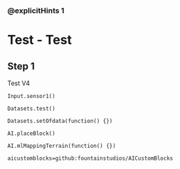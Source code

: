 ### @explicitHints 1

# Test - Test

## Step 1
Test V4

```ghost
Input.sensor1()

Datasets.test()

Datasets.setOfdata(function() {})

AI.placeBlock()

AI.mlMappingTerrain(function() {})
```

```package
aicustomblocks=github:fountainstudios/AICustomBlocks
```
